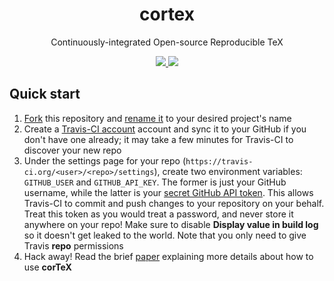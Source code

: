 <h1 align="center">
  cortex
</h1>
<p align="center">
  Continuously-integrated Open-source Reproducible TeX
</p>
<p align="center">
  <a href="https://travis-ci.org/rodluger/corTeX/">
    <img src="https://img.shields.io/travis/rodluger/corTeX/master.svg"/>
  </a>
  <a href="https://github.com/rodluger/corTeX/raw/master-pdf/ms.pdf">
    <img src="https://img.shields.io/badge/read-the_paper-blue.svg?style=flat"/>
  </a>
</p>


## Quick start

1. [Fork](https://github.com/rodluger/corTeX/fork) this repository and [rename it](https://help.github.com/en/articles/renaming-a-repository) to your desired project's name
2. Create a [Travis-CI account](https://travis-ci.org/) account and sync it to your GitHub if you don't have one already; it may take a few minutes for Travis-CI to discover your new repo
3. Under the settings page for your repo (``https://travis-ci.org/<user>/<repo>/settings``), create two environment variables: ``GITHUB_USER`` and ``GITHUB_API_KEY``. The former is just your GitHub username, while the latter is your [secret GitHub API token](https://help.github.com/en/articles/creating-a-personal-access-token-for-the-command-line). This allows Travis-CI to commit and push changes to your repository on your behalf. Treat this token as you would treat a password, and never store it anywhere on your repo! Make sure to disable **Display value in build log** so it doesn't get leaked to the world. Note that you only need to give Travis **repo** permissions
4. Hack away! Read the brief [paper](https://github.com/rodluger/corTeX/raw/master-pdf/ms.pdf) explaining more details about how to use **corTeX**
